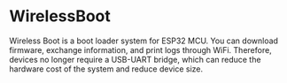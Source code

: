 # WirelessBoot

Wireless Boot is a boot loader system for ESP32 MCU. You can download firmware, exchange information, and print logs through WiFi. Therefore, devices no longer require a USB-UART bridge, which can reduce the hardware cost of the system and reduce device size.
